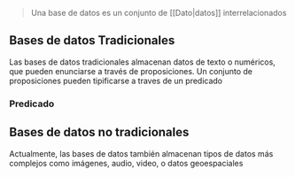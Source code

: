 >Una base de datos es un conjunto de [[Dato|datos]] interrelacionados

## Bases de datos Tradicionales
Las bases de datos tradicionales almacenan datos de texto o numéricos, que pueden enunciarse a través de proposiciones. Un conjunto de proposiciones pueden tipificarse a traves de un predicado
### Predicado


## Bases de datos no tradicionales
Actualmente, las bases de datos también almacenan tipos de datos más complejos como imágenes, audio, video, o datos geoespaciales